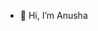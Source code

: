 - 👋 Hi, I’m Anusha




<!---
mamidi98/mamidi98 is a ✨ special ✨ repository because its `README.md` (this file) appears on your GitHub profile.
You can click the Preview link to take a look at your changes.
--->
